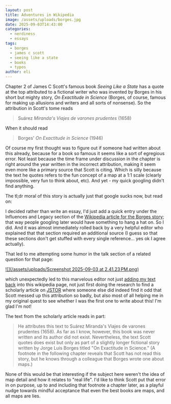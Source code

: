 ```yaml
---
layout: post
title: Adventures in Wikipedia
image: /assets/uploads/borges.jpg
date: 2025-09-03T14:43:00
categories:
  - nerdiness
  - essays
tags:
  - borges
  - james c scott
  - seeing like a state
  - books
  - typos
author: eli
---
```

Chapter 2 of James C Scott's famous book _Seeing Like a State_ has a quote at the top attributed to a fictional writer who was invented by Borges in his short but mighty story, _On Exactitude in Science_ (Borges, of course, famous for making up allusions and writers and all sorts of nonsense).
So the attribution in Scott's tome reads 

> Suárez _Miranda's Viajes de varones prudentes_ (1658)

When it should read

> Borges' _On Exactitude in Science_ (1946)

Of course my first thought was to figure out if someone had written about this already, because for a book so famous it seems like a sort of egregious error. Not least because the time frame under discussion in the chapter is right around the year written in the incorrect attribution, making it seem even more like a primary source that Scott is citing. Which is silly because the text he quotes refers to the fun concept of a map at a 1:1 scale (clearly impossible, very fun to think about, etc). And yet - my quick googling didn't find anything.

The tl;dr moral of this story is actually just that google sucks now, but read on:

I decided rather than write an essay, I'd just add a quick entry under the Influences and Legacy section of the [Wikipedia article for the Borges story](https://en.m.wikipedia.org/wiki/On_Exactitude_in_Science#Influences_and_legacy); that way people googling later would have something to hang a hat on. So I did. And it was almost immediately rolled back by a very helpful editor who explained that that section required an additional source (I guess so that these sections don't get stuffed with every single reference... yes ok I agree actually).

That led to me attempting some humor in the talk section of a related question for that page:

[![](/assets/uploads/Screenshot 2025-09-03 at 2.41.23 PM.png)](https://en.m.wikipedia.org/wiki/Talk:On_Exactitude_in_Science)

which unexpectedly led to this marvelous editor not just [adding my text back](https://en.m.wikipedia.org/wiki/On_Exactitude_in_Science#Influences_and_legacy) into this wikipedia page, not just first doing the research to find a scholarly article on [JSTOR](https://www.jstor.org/stable/2652229) where someone else did indeed find it odd that Scott messed up this attribution so badly, but also most of all helping me in my original quest to see whether I was the first one to write about this! I'm glad I'm not!

The text from the scholarly article reads in part:

> He attributes this text to Suárez Miranda's Viajes de varones prudentes (1658). As far as I know, however, this book was never written and its author did not exist. Nevertheless, the text Scott quotes does exist but only as part of a slightly longer fictional story written by Jorge Luis Borges titled "On Exactitude in Science." (A footnote in the following chapter reveals that Scott has not read this story, but he knows through a colleague that Borges wrote one about maps.)

None of this would be that interesting if the subject here weren't the idea of map detail and how it relates to "real life". I'd like to think Scott put that error in on purpose, up to and including that footnote a chapter later, as a playful nudge towards mindful acceptance that even the best books are maps, and all maps are lies.
